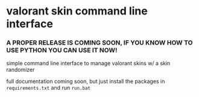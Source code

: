 # valorant skin command line interface
### A PROPER RELEASE IS COMING SOON, IF YOU KNOW HOW TO USE PYTHON YOU CAN USE IT NOW!

simple command line interface to manage valorant skins w/ a skin randomizer

full documentation coming soon, but just install the packages in `requirements.txt` and run `run.bat`
